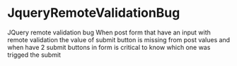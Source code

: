 JqueryRemoteValidationBug
=========================

JQuery remote validation bug
When post form that have an input with remote validation the value of submit button is missing 
from post values and when have 2 submit buttons in form is critical to know which one was trigged the submit
